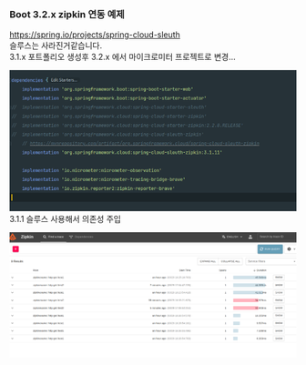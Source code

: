 
### **Boot 3.2.x zipkin 연동 예제**  

https://spring.io/projects/spring-cloud-sleuth  
슬루스는 사라진거같습니다.  
3.1.x 포트폴리오 생성후 3.2.x 에서 마이크로미터 프로젝트로 변경...  

![img_1.png](src%2Fmain%2Fresources%2Fimg%2Fimg_1.png)  
3.1.1 슬루스 사용해서 의존성 주입  

![img.png](src%2Fmain%2Fresources%2Fimg%2Fimg.png)  

